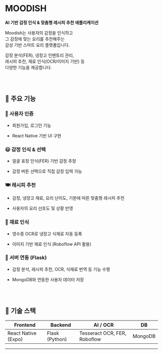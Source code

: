 # MOODISH

**AI 기반 감정 인식 & 맞춤형 레시피 추천 애플리케이션**  

Moodish는 사용자의 감정을 인식하고  
그 감정에 맞는 요리를 추천해주는  
감성 기반 스마트 요리 플랫폼입니다.  

감정 분석(FER), 냉장고 인벤토리 관리,  
레시피 추천, 재료 인식(OCR/이미지 기반) 등  
다양한 기능을 제공합니다.  

<br><br>

## 📱 주요 기능


### 🙍 사용자 인증

- 회원가입, 로그인 기능
  
- React Native 기반 UI 구현


### 😃 감정 인식 & 선택

- 얼굴 표정 인식(FER) 기반 감정 추정
  
- 감정 버튼 선택으로 직접 감정 입력 가능


### 🍽️ 레시피 추천

- 감정, 냉장고 재료, 요리 난이도, 기분에 따른 맞춤형 레시피 추천
  
- 사용자의 요리 선호도 및 상황 반영


### 🛒 재료 인식

- 영수증 OCR로 냉장고 식재료 자동 등록
  
- 이미지 기반 재료 인식 (Roboflow API 활용)


### 🧠 서버 연동 (Flask)

- 감정 분석, 레시피 추천, OCR, 식재료 번역 등 기능 수행
  
- MongoDB와 연동한 사용자 데이터 저장


<br><br>

## 🧰 기술 스택

| Frontend | Backend | AI / OCR | DB |
|----------|---------|----------|----|
| React Native (Expo) | Flask (Python) | Tesseract OCR, FER, Roboflow | MongoDB |

---
